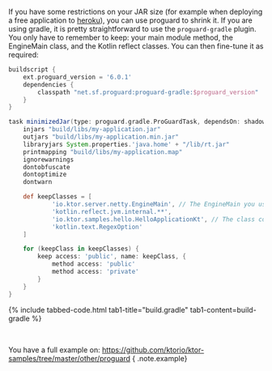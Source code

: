 [//]: # (title: Proguard)
[//]: # (caption: Proguard)
[//]: # (category: servers)
[//]: # (permalink: /servers/deploy/proguard.html)
[//]: # (ktor_version_review: 1.0.0)

If you have some restrictions on your JAR size (for example when deploying a free application to [heroku](/servers/deploy/hosting/heroku)),
you can use proguard to shrink it. If you are using gradle, it is pretty straightforward to use the
`proguard-gradle` plugin. You only have to remember to keep: your main module method, the EngineMain
class, and the Kotlin reflect classes. You can then fine-tune it as required:


```groovy
buildscript {
    ext.proguard_version = '6.0.1'
    dependencies {
        classpath "net.sf.proguard:proguard-gradle:$proguard_version"
    }
}

task minimizedJar(type: proguard.gradle.ProGuardTask, dependsOn: shadowJar) {
    injars "build/libs/my-application.jar"
    outjars "build/libs/my-application.min.jar"
    libraryjars System.properties.'java.home' + "/lib/rt.jar"
    printmapping "build/libs/my-application.map"
    ignorewarnings
    dontobfuscate
    dontoptimize
    dontwarn

    def keepClasses = [
            'io.ktor.server.netty.EngineMain', // The EngineMain you use, netty in this case.
            'kotlin.reflect.jvm.internal.**',
            'io.ktor.samples.hello.HelloApplicationKt', // The class containing your module defined in the application.conf
            'kotlin.text.RegexOption'
    ]

    for (keepClass in keepClasses) {
        keep access: 'public', name: keepClass, {
            method access: 'public'
            method access: 'private'
        }
    }
}
```


{% include tabbed-code.html
    tab1-title="build.gradle" tab1-content=build-gradle
%}

&nbsp;

You have a full example on: <https://github.com/ktorio/ktor-samples/tree/master/other/proguard> 
{ .note.example}